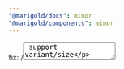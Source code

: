 ```yaml
---
"@marigold/docs": minor
"@marigold/components": minor
---
```


fix: <TextField>/<TextArea> support variant/size
